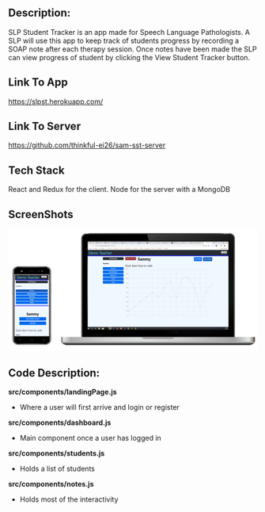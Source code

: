 ## Description:
SLP Student Tracker is an app made for Speech Language Pathologists. A SLP will use this app to keep track of students progress by recording a SOAP note after each therapy session. Once notes have been made the SLP can view progress of student by clicking the View Student Tracker button. 

## Link To App
https://slpst.herokuapp.com/

## Link To Server
  https://github.com/thinkful-ei26/sam-sst-server

## Tech Stack
React and Redux for the client. Node for the server with a MongoDB

## ScreenShots
<div align="center">
  <img src="./slpst.svg">
</div>

## Code Description:
  **src/components/landingPage.js**
  - Where a user will first arrive and login or register 

  **src/components/dashboard.js**
  - Main component once a user has logged in

  **src/components/students.js**
  - Holds a list of students

  **src/components/notes.js**
  - Holds most of the interactivity 
